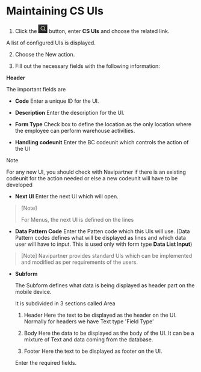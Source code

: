 # Maintaining CS UIs

1. Click the ![Lightbulb that opens the Tell Me feature](../../images/Icons/Lightbulb_icon.png "Tell Me what you want to do") button, enter **CS UIs** and choose the related link.        

A list of configured UIs is displayed.              
 
2. Choose the New action.

3. Fill out the necessary fields with the following information:

**Header**
    
The important fields are

- **Code** Enter a unique ID for the UI. 

- **Description** Enter the description for the UI.

- **Form Type** Check box to define the location as the only 
    location where the employee can perform warehouse activities.

- **Handling codeunit**  Enter the BC codeunit which controls the action of the UI
>[!Note]
>
>For any new UI, you should check with Navipartner if there is an existing codeunit for the action needed or else a new codeunit will have to be developed
 - **Next UI**  Enter the next UI which will open.
>[Note]
>
>   For Menus, the next UI is defined on the lines

- **Data Pattern Code**  Enter the Patten code which this UIs will use.
    (Data Pattern codes defines what will be displayed as lines and which data user will have to input. This is used only with form type **Data List Input**)



>[Note]
>Navipartner provides standard UIs which can be implemented and modified as per requirements of the users.

- **Subform**

    The Subform defines what data is being displayed as header part on the mobile device.

    It is subdivided in 3 sections called Area
    1. Header
       Here the text to be displayed as the header on the UI.
       Normally for headers we have Text type 'Field Type'

    2. Body
       Here the data to be displayed as the body of the UI.
       It can be a mixture of Text and data coming from the database.

    3. Footer
        Here the text to be displayed as footer on the UI.
    
    Enter the required fields.
    